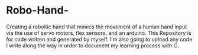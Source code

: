 # Robo-Hand-
Creating a roboitic hand that mimics the movement of a human hand input via the use of servo motors, flex sensors, and an arduino.  This Repository is for code written and generated by myself.  I'm also going to upload any code I write along the way in order to document my learning process with C.
